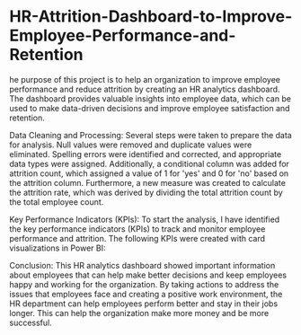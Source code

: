 # HR-Attrition-Dashboard-to-Improve-Employee-Performance-and-Retention
he purpose of this project is to help an organization to improve employee performance and reduce attrition by creating an HR analytics dashboard. The dashboard provides valuable insights into employee data, which can be used to make data-driven decisions and improve employee satisfaction and retention.

Data Cleaning and Processing: Several steps were taken to prepare the data for analysis. Null values were removed and duplicate values were eliminated. Spelling errors were identified and corrected, and appropriate data types were assigned. Additionally, a conditional column was added for attrition count, which assigned a value of 1 for 'yes' and 0 for 'no' based on the attrition column. Furthermore, a new measure was created to calculate the attrition rate, which was derived by dividing the total attrition count by the total employee count.

Key Performance Indicators (KPIs): To start the analysis, I have identified the key performance indicators (KPIs) to track and monitor employee performance and attrition. The following KPIs were created with card visualizations in Power BI:

Conclusion: This HR analytics dashboard showed important information about employees that can help make better decisions and keep employees happy and working for the organization. By taking actions to address the issues that employees face and creating a positive work environment, the HR department can help employees perform better and stay in their jobs longer. This can help the organization make more money and be more successful.
